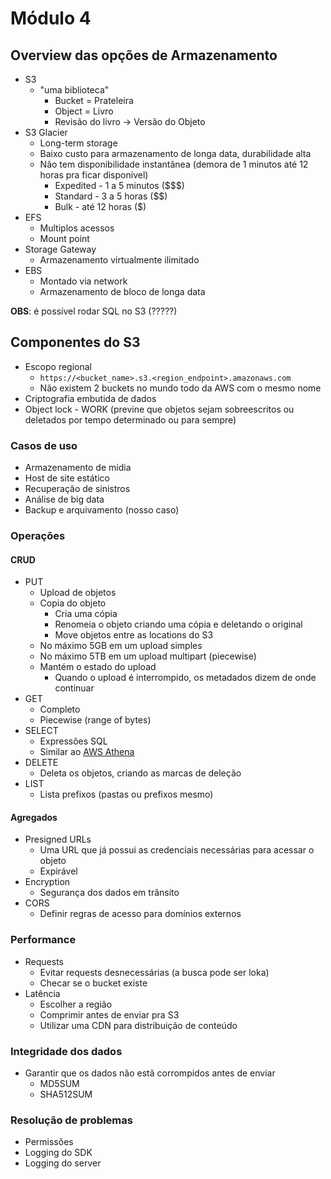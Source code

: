 # Módulo 4

## Overview das opções de Armazenamento

- S3
  - "uma biblioteca"
    - Bucket = Prateleira
    - Object = Livro
    - Revisão do livro -> Versão do Objeto
- S3 Glacier
  - Long-term storage
  - Baixo custo para armazenamento de longa data, durabilidade alta
  - Não tem disponibilidade instantânea (demora de 1 minutos até 12 horas pra ficar disponível)
    - Expedited - 1 a 5 minutos ($$$)
    - Standard - 3 a 5 horas ($$)
    - Bulk - até 12 horas ($)
- EFS
  - Multiplos acessos
  - Mount point
- Storage Gateway
  - Armazenamento virtualmente ilimitado
- EBS
  - Montado via network
  - Armazenamento de bloco de longa data


**OBS**: é possível rodar SQL no S3 (?????)

## Componentes do S3
- Escopo regional
  - `https://<bucket_name>.s3.<region_endpoint>.amazonaws.com`
  - Não existem 2 buckets no mundo todo da AWS com o mesmo nome
- Criptografia embutida de dados
- Object lock - WORK (previne que objetos sejam sobreescritos ou deletados por tempo determinado ou para sempre)

### Casos de uso
- Armazenamento de mídia
- Host de site estático
- Recuperação de sinistros
- Análise de big data
- Backup e arquivamento (nosso caso)

### Operações
#### CRUD
  - PUT
    - Upload de objetos
    - Copia do objeto
      - Cria uma cópia
      - Renomeia o objeto criando uma cópia e deletando o original
      - Move objetos entre as locations do S3
    - No máximo 5GB em um upload simples
    - No máximo 5TB em um upload multipart (piecewise)
    - Mantém o estado do upload
      - Quando o upload é interrompido, os metadados dizem de onde continuar
  - GET
    - Completo
    - Piecewise (range of bytes)
  - SELECT
    - Expressões SQL
    - Similar ao [AWS Athena](https://aws.amazon.com/pt/athena/?whats-new-cards.sort-by=item.additionalFields.postDateTime&whats-new-cards.sort-order=desc)
  - DELETE
    - Deleta os objetos, criando as marcas de deleção
  - LIST
    - Lista prefixos (pastas ou prefixos mesmo)

#### Agregados
  - Presigned URLs
    - Uma URL que já possui as credenciais necessárias para acessar o objeto
    - Expirável
  - Encryption
    - Segurança dos dados em trânsito
  - CORS
    - Definir regras de acesso para domínios externos

### Performance
- Requests
  - Evitar requests desnecessárias (a busca pode ser loka)
  - Checar se o bucket existe
- Latência
  - Escolher a região
  - Comprimir antes de enviar pra S3
  - Utilizar uma CDN para distribuição de conteúdo

### Integridade dos dados
  - Garantir que os dados não estã corrompidos antes de enviar 
    - MD5SUM
    - SHA512SUM

### Resolução de problemas
  - Permissões
  - Logging do SDK
  - Logging do server